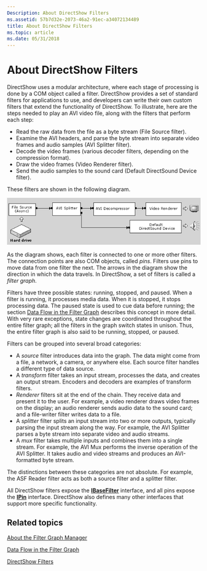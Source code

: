 ```yaml
---
Description: About DirectShow Filters
ms.assetid: 57b7d32e-2073-46a2-91ec-a34072134489
title: About DirectShow Filters
ms.topic: article
ms.date: 05/31/2018
---
```


# About DirectShow Filters

DirectShow uses a modular architecture, where each stage of processing is done by a COM object called a filter. DirectShow provides a set of standard filters for applications to use, and developers can write their own custom filters that extend the functionality of DirectShow. To illustrate, here are the steps needed to play an AVI video file, along with the filters that perform each step:

-   Read the raw data from the file as a byte stream (File Source filter).
-   Examine the AVI headers, and parse the byte stream into separate video frames and audio samples (AVI Splitter filter).
-   Decode the video frames (various decoder filters, depending on the compression format).
-   Draw the video frames (Video Renderer filter).
-   Send the audio samples to the sound card (Default DirectSound Device filter).

These filters are shown in the following diagram.

![filter graph for playing back an avi file with compressed video](images/avi-filter-graph.png)

As the diagram shows, each filter is connected to one or more other filters. The connection points are also COM objects, called *pins*. Filters use pins to move data from one filter the next. The arrows in the diagram show the direction in which the data travels. In DirectShow, a set of filters is called a *filter graph*.

Filters have three possible states: running, stopped, and paused. When a filter is running, it processes media data. When it is stopped, it stops processing data. The paused state is used to cue data before running; the section [Data Flow in the Filter Graph](data-flow-in-the-filter-graph.md) describes this concept in more detail. With very rare exceptions, state changes are coordinated throughout the entire filter graph; all the filters in the graph switch states in unison. Thus, the entire filter graph is also said to be running, stopped, or paused.

Filters can be grouped into several broad categories:

-   A *source* filter introduces data into the graph. The data might come from a file, a network, a camera, or anywhere else. Each source filter handles a different type of data source.
-   A *transform* filter takes an input stream, processes the data, and creates an output stream. Encoders and decoders are examples of transform filters.
-   *Renderer* filters sit at the end of the chain. They receive data and present it to the user. For example, a video renderer draws video frames on the display; an audio renderer sends audio data to the sound card; and a file-writer filter writes data to a file.
-   A *splitter* filter splits an input stream into two or more outputs, typically parsing the input stream along the way. For example, the AVI Splitter parses a byte stream into separate video and audio streams.
-   A *mux* filter takes multiple inputs and combines them into a single stream. For example, the AVI Mux performs the inverse operation of the AVI Splitter. It takes audio and video streams and produces an AVI-formatted byte stream.

The distinctions between these categories are not absolute. For example, the ASF Reader filter acts as both a source filter and a splitter filter.

All DirectShow filters expose the [**IBaseFilter**](/windows/desktop/api/Strmif/nn-strmif-ibasefilter) interface, and all pins expose the [**IPin**](/windows/desktop/api/Strmif/nn-strmif-ipin) interface. DirectShow also defines many other interfaces that support more specific functionality.

## Related topics

<dl> <dt>

[About the Filter Graph Manager](about-the-filter-graph-manager.md)
</dt> <dt>

[Data Flow in the Filter Graph](data-flow-in-the-filter-graph.md)
</dt> <dt>

[DirectShow Filters](directshow-filters.md)
</dt> </dl>

 

 




